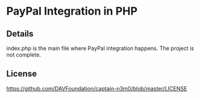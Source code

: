 # PayPal Integration in PHP

## Details
index.php is the main file where PayPal integration happens. The project is not complete.

## License
https://github.com/DAVFoundation/captain-n3m0/blob/master/LICENSE
